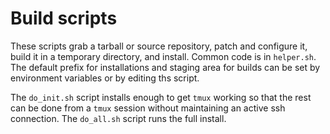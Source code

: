 # Build scripts

These scripts grab a tarball or source repository, patch and configure it,
build it in a temporary directory, and install.  Common code is in `helper.sh`.
The default prefix for installations and staging area for builds can be set
by environment variables or by editing ths script.

The `do_init.sh` script installs enough to get `tmux` working so that the rest
can be done from a `tmux` session without maintaining an active ssh connection.
The `do_all.sh` script runs the full install.
